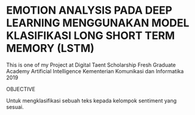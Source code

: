 # EMOTION ANALYSIS PADA DEEP LEARNING MENGGUNAKAN MODEL KLASIFIKASI LONG SHORT TERM MEMORY (LSTM)

This is one of my Project at Digital Taent Scholarship Fresh Graduate Academy Artificial Intelligence Kementerian Komunikasi dan Informatika 2019

OBJECTIVE
 
 Untuk mengklasifikasi sebuah teks kepada kelompok sentiment yang sesuai.
